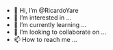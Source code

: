 - 👋 Hi, I’m @RicardoYare
- 👀 I’m interested in ...
- 🌱 I’m currently learning ...
- 💞️ I’m looking to collaborate on ...
- 📫 How to reach me ...

<!---
RicardoYare/RicardoYare is a ✨ special ✨ repository because its `README.md` (this file) appears on your GitHub profile.
You can click the Preview link to take a look at your changes.
--->
